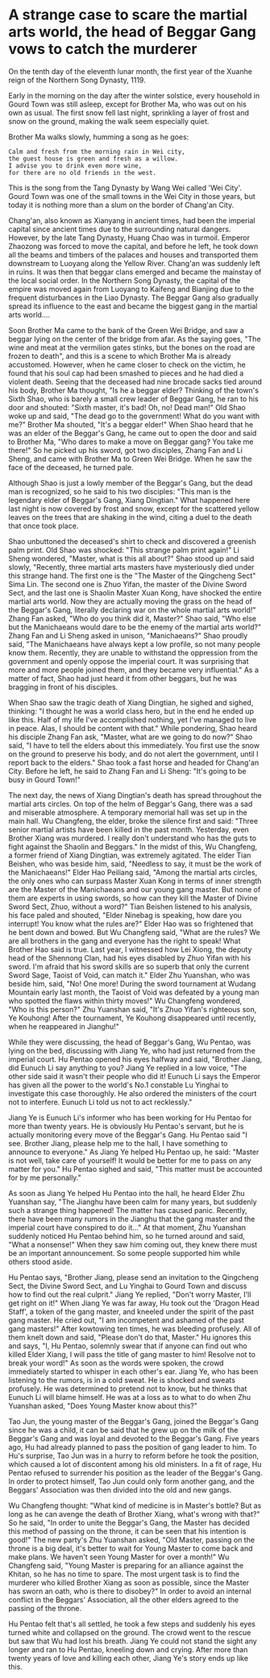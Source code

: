 # A strange case to scare the martial arts world, the head of Beggar Gang vows to catch the murderer

On the tenth day of the eleventh lunar month, the first year of the Xuanhe reign of the Northern Song Dynasty, 1119.

Early in the morning on the day after the winter solstice, every household in Gourd Town was still asleep, except for Brother Ma, who was out on his own as usual. The first snow fell last night, sprinkling a layer of frost and snow on the ground, making the walk seem especially quiet. 

Brother Ma walks slowly, humming a song as he goes:

```text
Calm and fresh from the morning rain in Wei city,
the guest house is green and fresh as a willow.
I advise you to drink even more wine,
for there are no old friends in the west.
```

This is the song from the Tang Dynasty by Wang Wei called 'Wei City'. Gourd Town was one of the small towns in the Wei City in those years, but today it is nothing more than a slum on the border of Chang'an City.

Chang'an, also known as Xianyang in ancient times, had been the imperial capital since ancient times due to the surrounding natural dangers. However, by the late Tang Dynasty, Huang Chao was in turmoil. Emperor Zhaozong was forced to move the capital, and before he left, he took down all the beams and timbers of the palaces and houses and transported them downstream to Luoyang along the Yellow River. Chang'an was suddenly left in ruins. It was then that beggar clans emerged and became the mainstay of the local social order. In the Northern Song Dynasty, the capital of the empire was moved again from Luoyang to Kaifeng and Bianjing due to the frequent disturbances in the Liao Dynasty. The Beggar Gang also gradually spread its influence to the east and became the biggest gang in the martial arts world....

Soon Brother Ma came to the bank of the Green Wei Bridge, and saw a beggar lying on the center of the bridge from afar. As the saying goes, "The wine and meat at the vermilion gates stinks, but the bones on the road are frozen to death", and this is a scene to which Brother Ma is already accustomed. However, when he came closer to check on the victim, he found that his soul cap had been smashed to pieces and he had died a violent death. Seeing that the deceased had nine brocade sacks tied around his body, Brother Ma thought, "Is he a beggar elder? Thinking of the town's Sixth Shao, who is barely a small crew leader of Beggar Gang, he ran to his door and shouted: "Sixth master, it's bad! Oh, no! Dead man!" Old Shao woke up and said, "The dead go to the government! What do you want with me?" Brother Ma shouted, "It's a beggar elder!" When Shao heard that he was an elder of the Beggar's Gang, he came out to open the door and said to Brother Ma, "Who dares to make a move on Beggar gang? You take me there!" So he picked up his sword, got two disciples, Zhang Fan and Li Sheng, and came with Brother Ma to Green Wei Bridge. When he saw the face of the deceased, he turned pale.

Although Shao is just a lowly member of the Beggar's Gang, but the dead man is recognized, so he said to his two disciples: "This man is the legendary elder of Beggar's Gang, Xiang Dingtian." What happened here last night is now covered by frost and snow, except for the scattered yellow leaves on the trees that are shaking in the wind, citing a duel to the death that once took place.

Shao unbuttoned the deceased's shirt to check and discovered a greenish palm print. Old Shao was shocked: "This strange palm print again!" Li Sheng wondered, "Master, what is this all about?" Shao stood up and said slowly, "Recently, three martial arts masters have mysteriously died under this strange hand. The first one is the "The Master of the Qingcheng Sect" Sima Lin. The second one is Zhuo Yifan, the master of the Divine Sword Sect, and the last one is Shaolin Master Xuan Kong, have shocked the entire martial arts world. Now they are actually moving the grass on the head of the Beggar's Gang, literally declaring war on the whole martial arts world!" Zhang Fan asked, "Who do you think did it, Master?" Shao said, "Who else but the Manichaeans would dare to be the enemy of the martial arts world?" Zhang Fan and Li Sheng asked in unison, "Manichaeans?" Shao proudly said, "The Manichaeans have always kept a low profile, so not many people know them. Recently, they are unable to withstand the oppression from the government and openly oppose the imperial court. It was surprising that more and more people joined them, and they became very influential." As a matter of fact, Shao had just heard it from other beggars, but he was bragging in front of his disciples.

When Shao saw the tragic death of Xiang Dingtian, he sighed and sighed, thinking: "I thought he was a world class hero, but in the end he ended up like this. Half of my life I've accomplished nothing, yet I've managed to live in peace. Alas, I should be content with that." While pondering, Shao heard his disciple Zhang Fan ask, "Master, what are we going to do now?" Shao said, "I have to tell the elders about this immediately. You first use the snow on the ground to preserve his body, and do not alert the government, until I report back to the elders." Shao took a fast horse and headed for Chang'an City. Before he left, he said to Zhang Fan and Li Sheng: "It's going to be busy in Gourd Town!"

The next day, the news of Xiang Dingtian's death has spread throughout the martial arts circles. On top of the helm of Beggar's Gang, there was a sad and miserable atmosphere. A temporary memorial hall was set up in the main hall. Wu Changfeng, the elder, broke the silence first and said: "Three senior martial artists have been killed in the past month. Yesterday, even Brother Xiang was murdered. I really don't understand who has the guts to fight against the Shaolin and Beggars." In the midst of this, Wu Changfeng, a former friend of Xiang Dingtian, was extremely agitated. The elder Tian Beishen, who was beside him, said, "Needless to say, it must be the work of the Manichaeans!" Elder Hao Peiliang said, "Among the martial arts circles, the only ones who can surpass Master Xuan Kong in terms of inner strength are the Master of the Manichaeans and our young gang master. But none of them are experts in using swords, so how can they kill the Master of Divine Sword Sect, Zhuo, without a word?" Tian Beishen listened to his analysis, his face paled and shouted, "Elder Ninebag is speaking, how dare you interrupt! You know what the rules are?" Elder Hao was so frightened that he bent down and bowed. But Wu Changfeng said, "What are the rules? We are all brothers in the gang and everyone has the right to speak! What Brother Hao said is true. Last year, I witnessed how Lei Xiong, the deputy head of the Shennong Clan, had his eyes disabled by Zhuo Yifan with his sword. I'm afraid that his sword skills are so superb that only the current Sword Sage, Taoist of Void, can match it." Elder Zhu Yuanshan, who was beside him, said, "No! One more! During the sword tournament at Wudang Mountain early last month, the Taoist of Void was defeated by a young man who spotted the flaws within thirty moves!" Wu Changfeng wondered, "Who is this person?" Zhu Yuanshan said, "It's Zhuo Yifan's righteous son, Ye Kouhong! After the tournament, Ye Kouhong disappeared until recently, when he reappeared in Jianghu!"

While they were discussing, the head of Beggar's Gang, Wu Pentao, was lying on the bed, discussing with Jiang Ye, who had just returned from the imperial court. Hu Pentao opened his eyes halfway and said, "Brother Jiang, did Eunuch Li say anything to you? Jiang Ye replied in a low voice, "The other side said it wasn't their people who did it! Eunuch Li says the Emperor has given all the power to the world's No.1 constable Lu Yinghai to investigate this case thoroughly. He also ordered the ministers of the court not to interfere. Eunuch Li told us not to act recklessly."

Jiang Ye is Eunuch Li's informer who has been working for Hu Pentao for more than twenty years. He is obviously Hu Pentao's servant, but he is actually monitoring every move of the Beggar's Gang. Hu Pentao said "I see. Brother Jiang, please help me to the hall, I have something to announce to everyone." As Jiang Ye helped Hu Pentao up, he said: "Master is not well, take care of yourself! It would be better for me to pass on any matter for you." Hu Pentao sighed and said, "This matter must be accounted for by me personally."

As soon as Jiang Ye helped Hu Pentao into the hall, he heard Elder Zhu Yuanshan say, "The Jianghu have been calm for many years, but suddenly such a strange thing happened! The matter has caused panic. Recently, there have been many rumors in the Jianghu that the gang master and the imperial court have conspired to do it..." At that moment, Zhu Yuanshan suddenly noticed Hu Pentao behind him, so he turned around and said, "What a nonsense!" When they saw him coming out, they knew there must be an important announcement. So some people supported him while others stood aside.

Hu Pentao says, "Brother Jiang, please send an invitation to the Qingcheng Sect, the Divine Sword Sect, and Lu Yinghai to Gourd Town and discuss how to find out the real culprit." Jiang Ye replied, "Don't worry Master, I'll get right on it!" When Jiang Ye was far away, Hu took out the 'Dragon Head Staff', a token of the gang master, and kneeled under the spirit of the past gang master. He cried out, "I am incompetent and ashamed of the past gang masters!" After kowtowing ten times, he was bleeding profusely. All of them knelt down and said, "Please don't do that, Master." Hu ignores this and says, "I, Hu Pentao, solemnly swear that if anyone can find out who killed Elder Xiang, I will pass the title of gang master to him! Resolve not to break your word!" As soon as the words were spoken, the crowd immediately started to whisper in each other's ear. Jiang Ye, who has been listening to the rumors, is in a cold sweat. He is shocked and sweats profusely. He was determined to pretend not to know, but he thinks that Eunuch Li will blame himself. He was at a loss as to what to do when Zhu Yuanshan asked, "Does Young Master know about this?"

Tao Jun, the young master of the Beggar's Gang, joined the Beggar's Gang since he was a child, it can be said that he grew up on the milk of the Beggar's Gang and was loyal and devoted to the Beggar's Gang. Five years ago, Hu had already planned to pass the position of gang leader to him.  To Hu's surprise, Tao Jun was in a hurry to reform before he took the position, which caused a lot of discontent among his old ministers. In a fit of rage, Hu Pentao refused to surrender his position as the leader of the Beggar's Gang. In order to protect himself, Tao Jun could only form another gang, and the Beggars' Association was then divided into the old and new gangs.

Wu Changfeng thought: "What kind of medicine is in Master's bottle? But as long as he can avenge the death of Brother Xiang, what's wrong with that?" So he said, "In order to unite the Beggar's Gang, the Master has decided this method of passing on the throne, it can be seen that his intention is good!" The new party's Zhu Yuanshan asked, "Old Master, passing on the throne is a big deal, it's better to wait for Young Master to come back and make plans. We haven't seen Young Master for over a month!" Wu Changfeng said, "Young Master is preparing for an alliance against the Khitan, so he has no time to spare. The most urgent task is to find the murderer who killed Brother Xiang as soon as possible, since the Master has sworn an oath, who is there to disobey?" In order to avoid an internal conflict in the Beggars' Association, all the other elders agreed to the passing of the throne.

Hu Pentao felt that's all settled, he took a few steps and suddenly his eyes turned white and collapsed on the ground. The crowd went to the rescue but saw that Wu had lost his breath. Jiang Ye could not stand the sight any longer and ran to Hu Pentao, kneeling down and crying. After more than twenty years of love and killing each other, Jiang Ye's story ends up like this.
